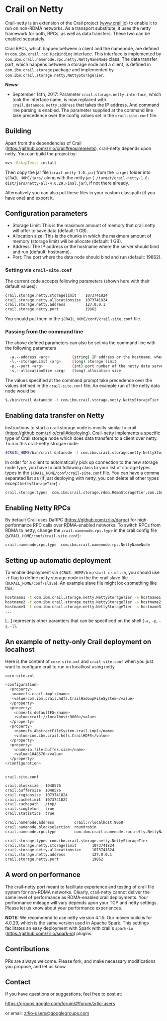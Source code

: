 # Crail on Netty

Crail-netty is an extension of the Crail project (www.crail.io) to enable it to run on non-RDMA networks. 
As a transport substitute, it uses the netty framework for both, RPCs, as well as data transfers. These two 
can be enabled separately. 

Crail RPCs, which happen between a client and the namenode, are defined in `com.ibm.crail.rpc.RpcBinding` interface.
This interface is implemented by `com.ibm.crail.namenode.rpc.netty.NettyNameNode` class. The data transfer part, 
which happens between a storage node and a client, is defined in `com.ibm.crail.storage` package and implemented by 
`com.ibm.crail.storage.netty.NettyStorageTier`.

**News:**

 - September 14th, 2017: Parameter `crail.storage.netty.interface`, which took the interface name, is now replaced 
 with `crail.datanode.netty.address` that takes the IP address. And command line parsing is enabled. The parameter 
 supplied at the command line take precedence over the config values set in the `crail-site.conf` file. 
 
## Building 

Apart from the dependencies of Crail (https://github.com/zrlio/crail#requirements), crail-netty depends upon netty. 
You can build the project by:
```bash
mvn -DskipTests install
```
Then copy the jar file (`crail-netty-1.0.jar`) from the `target` folder into `$CRAIL_HOME/jars/` along with the 
netty jar (`./target/crail-netty-1.0-dist/jars/netty-all-4.0.29.Final.jar`), if not there already. 

Alternatively you can also put these files in your custom classpath (if you have one) and export it.

## Configuration parameters
  * Storage Limit: This is the maximum amount of memory that crail netty will offer to save data (default: 1 GB). 
  * Allocation size: This is the chunks in which the maximum amount of memory (storage limit) will be allocate (default: 1 GB).
  * Address: The IP address or the hostname where the server should bind and run (default: hostname).
  * Port: The port where the data node should bind and run (default: 19862).
  
### Setting via `crail-site.conf` 
The current code accepts following parameters (shown here with their default values):

```bash
crail.storage.netty.storagelimit    1073741824
crail.storage.netty.allocationsize  1073741824
crail.storage.netty.address         127.0.0.1 
crail.storage.netty.port            19862
```

You should put them in the `$CRAIL_HOME/conf/crail-site.conf` file.

### Passing from the command line 
The above defined parameters can also be set via the command line with the following parameters 
```bash
  -a,--address <arg>          (string) IP address or the hostname, where to run the server  
  -l,--storageLimit <arg>     (long) storage limit
  -p,--port <arg>             (int) port number of the netty data server
  -s,--allocationSize <arg>   (long) allocation size
```
The values specified at the command prompt take precedence over the values defined in the `crail-site.conf` file. 
An example run of the netty data node would be 
```bash
$./bin/crail datanode -t com.ibm.crail.storage.netty.NettyStorageTier -- -a 10.10.10.11 -p 8881 -l $((1073741824 * 4))
```

## Enabling data transfer on Netty
Instructions to start a crail storage node is mostly similar to crail (https://github.com/zrlio/crail#deploying). 
Crail-netty implements a specific type of Crail storage node which does data transfers to a client over netty. To 
run this crail-netty strogae node: 
```bash 
$CRAIL_HOME/bin/crail datanode -t com.ibm.crail.storage.netty.NettyStorageTier
```
In order for a client to automatically pick up connection to the new storage node type, you have to add following class 
to your list of storage types types in the `$CRAIL_HOME/conf/crail-site.conf` file. You can have a comma separated 
list as (if just deploying with netty, you can delete all other types except `NettyStorageTier`) : 

```bash
crail.storage.types  com.ibm.crail.storage.rdma.RdmaStorageTier,com.ibm.crail.storage.netty.NettyStorageTier
```

## Enabling Netty RPCs

By default Crail uses DaRPC (https://github.com/zrlio/darpc) for high-performance RPC calls over RDMA-enabled networks. 
To switch RPCs from RDMA to netty, change the `crail.namenode.rpc.type` in the crail config file 
(`$CRAIL_HOME/conf/crail-site.conf`): 
```bash
crail.namenode.rpc.type  com.ibm.crail.namenode.rpc.NettyNameNode
```

## Setting up automatic deployment

To enable deployment via `$CRAIL_HOME/bin/start-crail.sh`, you should use `-t` flag to define netty storage node in the 
the crail slave file (`$CRAIL_HOME/conf/slave`). An example slave file might look something like this: 
```bash
hostname1 -t com.ibm.crail.storage.netty.NettyStorageTier -a hostname1 [...] 
hostname2 -t com.ibm.crail.storage.netty.NettyStorageTier -a hostname2  [...]
hostname3 -t com.ibm.crail.storage.netty.NettyStorageTier -a hostname3  [...]
...
```
[...] represents other paramters that can be specificed on the shell (`-a,` `-p`, `-s`, `-l`). 

## An example of netty-only Crail deployment on localhost 
Here is the content of `core-site.xml` and `crail-site.conf` when you just want to configure crail to run on localhost
using netty
 
`core-site.xml` 

```bash
<configuration>
  <property>
   <name>fs.crail.impl</name>
   <value>com.ibm.crail.hdfs.CrailHadoopFileSystem</value>
  </property>
  <property>
    <name>fs.defaultFS</name>
    <value>crail://localhost:9060</value>
  </property>
  <property>
    <name>fs.AbstractFileSystem.crail.impl</name>
    <value>com.ibm.crail.hdfs.CrailHDFS</value>
  </property>
  <property>
    <name>io.file.buffer.size</name>
    <value>1048576</value>
  </property>
</configuration>
 
```

`crail-site.conf`
```bash 
crail.blocksize   1048576
crail.buffersize  1048576
crail.regionsize  1073741824
crail.cachelimit  1073741824
crail.cachepath   /tmp/
crail.singleton   true
crail.statistics  true

crail.namenode.address         crail://localhost:9060
crail.namenode.blockselection  roundrobin
crail.namenode.rpc.type        com.ibm.crail.namenode.rpc.netty.NettyNameNode

crail.storage.types com.ibm.crail.storage.netty.NettyStorageTier
crail.storage.netty.storagelimit       1073741824
crail.storage.netty.allocationsize     1073741824
crail.storage.netty.address            127.0.0.1
crail.storage.netty.port               19862
```
## A word on performance 
The crail-netty port meant to facilitate experience and testing of crail file system for non-RDMA networks. Clearly, 
crail-netty cannot deliver the same level of performance as RDMA-enabled crail deployments. Your performance mileage 
will vary depends upon your TCP and netty settings. Please let us know about your performance experiences.

**NOTE:** We recommend to use netty version 4.1.5. Our maven build is for 4.0.29, which is the same version used in 
Apache Spark. This settings facilitates an easy deployment with Spark with crail's `spark-io` 
(https://github.com/zrlio/spark-io) plugins. 

## Contributions

PRs are always welcome. Please fork, and make necessary modifications you propose, and let us know. 

## Contact 

If you have questions or suggestions, feel free to post at:

https://groups.google.com/forum/#!forum/zrlio-users

or email: zrlio-users@googlegroups.com
